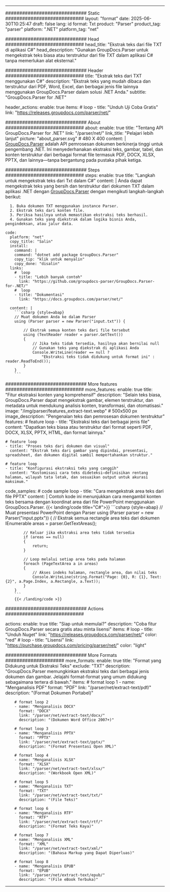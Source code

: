 


---
############################# Static ############################
layout: "format"
date:  2025-06-30T10:25:47
draft: false
lang: id
format: Txt
product: "Parser"
product_tag: "parser"
platform: ".NET"
platform_tag: "net"

############################# Head ############################
head_title: "Ekstrak teks dari file TXT di aplikasi C#"
head_description: "Gunakan GroupDocs.Parser untuk mengekstrak teks biasa atau terstruktur dari file TXT dalam aplikasi C# tanpa memerlukan alat eksternal."

############################# Header ############################
title: "Ekstrak teks dari TXT menggunakan C#" 
description: "Ekstrak teks yang mudah dibaca dan terstruktur dari PDF, Word, Excel, dan berbagai jenis file lainnya menggunakan GroupDocs.Parser dalam solusi .NET Anda."
subtitle: "GroupDocs.Parser for .NET" 

header_actions:
  enable: true
  items:
    #  loop
    - title: "Unduh Uji Coba Gratis"
      link: "https://releases.groupdocs.com/parser/net/"
      
############################# About ############################
about:
    enable: true
    title: "Tentang API GroupDocs.Parser for .NET"
    link: "/parser/net/"
    link_title: "Pelajari lebih lanjut"
    picture: "about_parser.svg" # 480 X 400
    content: |
       [GroupDocs.Parser](/parser/net/) adalah API pemrosesan dokumen berkinerja tinggi untuk pengembang .NET. Ini menyederhanakan ekstraksi teks, gambar, tabel, dan konten terstruktur dari berbagai format file termasuk PDF, DOCX, XLSX, PPTX, dan lainnya—tanpa bergantung pada pustaka pihak ketiga.

############################# Steps ############################
steps:
    enable: true
    title: "Langkah untuk mengekstrak teks dari Txt dalam C#"
    content: |
      Anda dapat mengekstrak teks yang bersih dan terstruktur dari dokumen TXT dalam aplikasi .NET dengan [GroupDocs.Parser](/parser/net/) dengan mengikuti langkah-langkah berikut:
      
      1. Buka dokumen TXT menggunakan instance Parser.
      2. Ekstrak teks dari konten file.
      3. Periksa hasilnya untuk memastikan ekstraksi teks berhasil.
      4. Gunakan teks yang diekstrak dalam logika bisnis Anda, pengindeksan, atau jalur data.
   
    code:
      platform: "net"
      copy_title: "Salin"
      install:
        command: |
        command: "dotnet add package GroupDocs.Parser"
        copy_tip: "klik untuk menyalin"
        copy_done: "disalin"
      links:
        #  loop
        - title: "Lebih banyak contoh"
          link: "https://github.com/groupdocs-parser/GroupDocs.Parser-for-.NET/"
        #  loop
        - title: "Dokumentasi"
          link: "https://docs.groupdocs.com/parser/net/"
          
      content: |
        ```csharp {style=abap}
        // Muat dokumen Anda ke dalam Parser
        using (Parser parser = new Parser("input.txt")) {

            // Ekstrak semua konten teks dari file tersebut
            using (TextReader reader = parser.GetText()) 
            {
                // Jika teks tidak tersedia, hasilnya akan bernilai null
                // Gunakan teks yang diekstrak di aplikasi Anda
                Console.WriteLine(reader == null ? 
                    "Ekstraksi teks tidak didukung untuk format ini" : reader.ReadToEnd());
            }
        }
        ```  

############################# More features ############################
more_features:
  enable: true
  title: "Fitur ekstraksi konten yang komprehensif"
  description: "Selain teks biasa, GroupDocs.Parser dapat mengekstrak gambar, elemen terstruktur, dan metadata untuk mendukung analisis konten, transformasi, dan otomatisasi."
  image: "/img/parser/features_extract-text.webp" # 500x500 px
  image_description: "Pengenalan teks dan pemrosesan dokumen terstruktur"
  features:
    # feature loop
    - title: "Ekstraksi teks dari berbagai jenis file"
      content: "Dapatkan teks biasa atau terstruktur dari format seperti PDF, DOCX, XLSX, PPTX, HTML, dan format lainnya."

    # feature loop
    - title: "Proses teks dari dokumen dan visual"
      content: "Ekstrak teks dari gambar yang dipindai, presentasi, spreadsheet, dan dokumen digital sambil mempertahankan struktur."

    # feature loop
    - title: "Konfigurasi ekstraksi teks yang canggih"
      content: "Kustomisasi cara teks dideteksi—definisikan rentang halaman, wilayah tata letak, dan sesuaikan output untuk akurasi maksimum."
      
  code_samples:
    # code sample loop
    - title: "Cara mengekstrak area teks dari file PPTX"
      content: |
        Contoh kode ini menunjukkan cara mengambil konten teks bersama dengan koordinat area dari file PowerPoint menggunakan GroupDocs.Parser.
        {{< landing/code title="C#">}}
        ```csharp {style=abap}
        //  Muat presentasi PowerPoint dengan Parser
        using (Parser parser = new Parser("input.pptx"))
        {
            // Ekstrak semua rectangle area teks dari dokumen
            IEnumerable<PageTextArea> areas = parser.GetTextAreas();

            // Keluar jika ekstraksi area teks tidak tersedia
            if (areas == null)
            {
                return;
            }

            // Loop melalui setiap area teks pada halaman
            foreach (PageTextArea a in areas)
            {
                // Akses indeks halaman, rectangle area, dan nilai teks
                Console.WriteLine(string.Format("Page: {0}, R: {1}, Text: {2}", a.Page.Index, a.Rectangle, a.Text));
            }
        }
        ```
        {{< /landing/code >}}


############################# Actions ############################

actions:
  enable: true
  title: "Siap untuk memulai?"
  description: "Coba fitur GroupDocs.Parser secara gratis atau minta lisensi"
  items:
    #  loop
    - title: "Unduh Nuget"
      link: "https://releases.groupdocs.com/parser/net/"
      color: "red"
        #  loop
    - title: "Lisensi"
      link: "https://purchase.groupdocs.com/pricing/parser/net/"
      color: "light"


############################# More Formats #####################
more_formats:
    enable: true
    title: "Format yang Didukung untuk Ekstraksi Teks"
    exclude: "TXT"
    description: "GroupDocs.Parser memungkinkan ekstraksi teks dari berbagai jenis dokumen dan gambar. Jelajahi format-format yang umum didukung sebagaimana tertera di bawah."
    items: 
        # format loop 1
        - name: "Menganalisis PDF"
          format: "PDF"
          link: "/parser/net/extract-text/pdf/"
          description: "(Format Dokumen Portabel)"
          
        # format loop 2
        - name: "Menganalisis DOCX"
          format: "DOCX"
          link: "/parser/net/extract-text/docx/"
          description: "(Dokumen Word Office 2007+)"
          
        # format loop 3
        - name: "Menganalisis PPTX"
          format: "PPTX"
          link: "/parser/net/extract-text/pptx/"
          description: "(Format Presentasi Open XML)"
          
        # format loop 4
        - name: "Menganalisis XLSX"
          format: "XLSX"
          link: "/parser/net/extract-text/xlsx/"
          description: "(Workbook Open XML)"
          
        # format loop 5
        - name: "Menganalisis TXT"
          format: "TXT"
          link: "/parser/net/extract-text/txt/"
          description: "(File Teks)"
          
        # format loop 6
        - name: "Menganalisis RTF"
          format: "RTF"
          link: "/parser/net/extract-text/rtf/"
          description: "(Format Teks Kaya)"
          
        # format loop 7
        - name: "Menganalisis XML"
          format: "XML"
          link: "/parser/net/extract-text/xml/"
          description: "(Bahasa Markup yang Dapat Diperluas)"
          
        # format loop 8
        - name: "Menganalisis EPUB"
          format: "EPUB"
          link: "/parser/net/extract-text/epub/"
          description: "(File eBook Terbuka)"
         
          

---